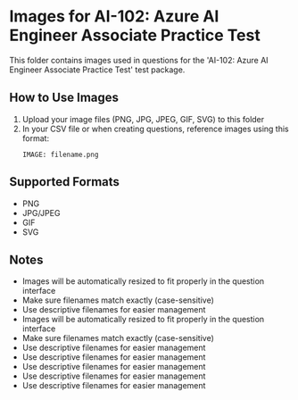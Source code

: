 # Images for AI-102: Azure AI Engineer Associate Practice Test

This folder contains images used in questions for the 'AI-102: Azure AI Engineer Associate Practice Test' test package.

## How to Use Images

1. Upload your image files (PNG, JPG, JPEG, GIF, SVG) to this folder
2. In your CSV file or when creating questions, reference images using this format:
   ```
   IMAGE: filename.png
   ```

## Supported Formats
- PNG
- JPG/JPEG
- GIF
- SVG

## Notes
- Images will be automatically resized to fit properly in the question interface
- Make sure filenames match exactly (case-sensitive)
- Use descriptive filenames for easier management
- Images will be automatically resized to fit properly in the question interface
- Make sure filenames match exactly (case-sensitive)
- Use descriptive filenames for easier management
- Use descriptive filenames for easier management
- Use descriptive filenames for easier management
- Use descriptive filenames for easier management
- Use descriptive filenames for easier management
